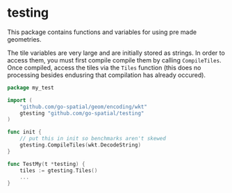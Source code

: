 # testing

This package contains functions and variables for using pre made geometries.

The tile variables are very large and are initially stored as strings. In order
to access them, you must first compile compile them by calling `CompileTiles`.
Once compiled, access the tiles via the `Tiles` function (this does no processing
besides endusring that compilation has already occured).

```go
package my_test

import (
    "github.com/go-spatial/geom/encoding/wkt"
    gtesting "github.com/go-spatial/testing"
)

func init {
    // put this in init so benchmarks aren't skewed
    gtesting.CompileTiles(wkt.DecodeString)
}

func TestMy(t *testing) {
    tiles := gtesting.Tiles()
    ...
}
```
